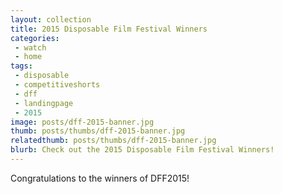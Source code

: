 ```yaml
---
layout: collection
title: 2015 Disposable Film Festival Winners
categories:
 - watch
 - home
tags:
 - disposable
 - competitiveshorts
 - dff
 - landingpage
 - 2015
image: posts/dff-2015-banner.jpg
thumb: posts/thumbs/dff-2015-banner.jpg
relatedthumb: posts/thumbs/dff-2015-banner.jpg
blurb: Check out the 2015 Disposable Film Festival Winners!
---
```


Congratulations to the winners of DFF2015!